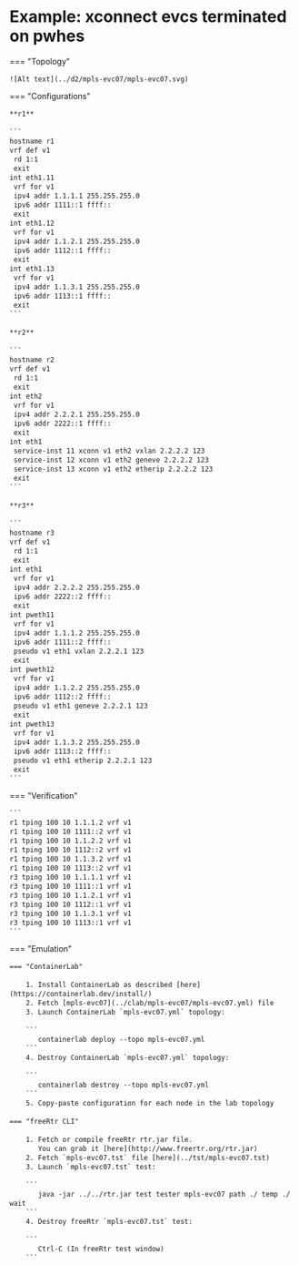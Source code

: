 # Example: xconnect evcs terminated on pwhes

=== "Topology"

    ![Alt text](../d2/mpls-evc07/mpls-evc07.svg)

=== "Configurations"

    **r1**

    ```
    hostname r1
    vrf def v1
     rd 1:1
     exit
    int eth1.11
     vrf for v1
     ipv4 addr 1.1.1.1 255.255.255.0
     ipv6 addr 1111::1 ffff::
     exit
    int eth1.12
     vrf for v1
     ipv4 addr 1.1.2.1 255.255.255.0
     ipv6 addr 1112::1 ffff::
     exit
    int eth1.13
     vrf for v1
     ipv4 addr 1.1.3.1 255.255.255.0
     ipv6 addr 1113::1 ffff::
     exit
    ```

    **r2**

    ```
    hostname r2
    vrf def v1
     rd 1:1
     exit
    int eth2
     vrf for v1
     ipv4 addr 2.2.2.1 255.255.255.0
     ipv6 addr 2222::1 ffff::
     exit
    int eth1
     service-inst 11 xconn v1 eth2 vxlan 2.2.2.2 123
     service-inst 12 xconn v1 eth2 geneve 2.2.2.2 123
     service-inst 13 xconn v1 eth2 etherip 2.2.2.2 123
     exit
    ```

    **r3**

    ```
    hostname r3
    vrf def v1
     rd 1:1
     exit
    int eth1
     vrf for v1
     ipv4 addr 2.2.2.2 255.255.255.0
     ipv6 addr 2222::2 ffff::
     exit
    int pweth11
     vrf for v1
     ipv4 addr 1.1.1.2 255.255.255.0
     ipv6 addr 1111::2 ffff::
     pseudo v1 eth1 vxlan 2.2.2.1 123
     exit
    int pweth12
     vrf for v1
     ipv4 addr 1.1.2.2 255.255.255.0
     ipv6 addr 1112::2 ffff::
     pseudo v1 eth1 geneve 2.2.2.1 123
     exit
    int pweth13
     vrf for v1
     ipv4 addr 1.1.3.2 255.255.255.0
     ipv6 addr 1113::2 ffff::
     pseudo v1 eth1 etherip 2.2.2.1 123
     exit
    ```

=== "Verification"

    ```
    r1 tping 100 10 1.1.1.2 vrf v1
    r1 tping 100 10 1111::2 vrf v1
    r1 tping 100 10 1.1.2.2 vrf v1
    r1 tping 100 10 1112::2 vrf v1
    r1 tping 100 10 1.1.3.2 vrf v1
    r1 tping 100 10 1113::2 vrf v1
    r3 tping 100 10 1.1.1.1 vrf v1
    r3 tping 100 10 1111::1 vrf v1
    r3 tping 100 10 1.1.2.1 vrf v1
    r3 tping 100 10 1112::1 vrf v1
    r3 tping 100 10 1.1.3.1 vrf v1
    r3 tping 100 10 1113::1 vrf v1
    ```

=== "Emulation"

    === "ContainerLab"

        1. Install ContainerLab as described [here](https://containerlab.dev/install/)  
        2. Fetch [mpls-evc07](../clab/mpls-evc07/mpls-evc07.yml) file  
        3. Launch ContainerLab `mpls-evc07.yml` topology:  

        ```
           containerlab deploy --topo mpls-evc07.yml  
        ```
        4. Destroy ContainerLab `mpls-evc07.yml` topology:  

        ```
           containerlab destroy --topo mpls-evc07.yml  
        ```
        5. Copy-paste configuration for each node in the lab topology

    === "freeRtr CLI"

        1. Fetch or compile freeRtr rtr.jar file.  
           You can grab it [here](http://www.freertr.org/rtr.jar)  
        2. Fetch `mpls-evc07.tst` file [here](../tst/mpls-evc07.tst)  
        3. Launch `mpls-evc07.tst` test:  

        ```
           java -jar ../../rtr.jar test tester mpls-evc07 path ./ temp ./ wait
        ```
        4. Destroy freeRtr `mpls-evc07.tst` test:  

        ```
           Ctrl-C (In freeRtr test window)
        ```


